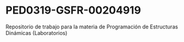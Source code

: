 # PED0319-GSFR-00204919
Repositorio de trabajo para la materia de Programación de Estructuras Dinámicas (Laboratorios)
